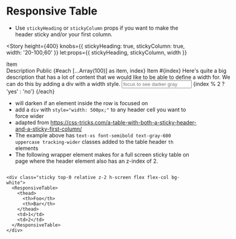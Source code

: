 <script lang="ts">
  import ResponsiveTable from '$lib/ui/ResponsiveTable.svelte';
  import { Story } from 'kitbook';
</script>

<!-- prettier-ignore -->
# Responsive Table

- Use `stickyHeading` or `stickyColumn` props if you want to make the header sticky and/or your first column.

<Story
  height={400}
  knobs={{ stickyHeading: true, stickyColumn: true, width: '20-100;60' }}
  let:props={{ stickyHeading, stickyColumn, width }}
>
  <div style="width: {width}%;">
    <ResponsiveTable {stickyHeading} {stickyColumn}>
      <thead>
        <th>Item</th>
        <th>
          <div style="width: 600px;" />
          Description
        </th>
        <th>Public</th>
      </thead>
      {#each [...Array(100)] as item, index}
        <tr>
          <td>Item #{index}</td>
          <td
            >Here's quite a big description that has a lot of content that we would like to be able
            to define a width for. We can do this by adding a div with a width style.
            <input type="text" placeholder="focus to see darker gray" />
          </td>
          <td>{index % 2 ? 'yes' : 'no'}</td>
        </tr>
      {/each}
    </ResponsiveTable>
  </div>
</Story>

<!-- prettier-ignore -->
- will darken if an element inside the row is focused on
- add a `div` with `style="width: 500px;"` to any header cell you want to force wider 
- adapted from https://css-tricks.com/a-table-with-both-a-sticky-header-and-a-sticky-first-column/
- The example above has `text-xs font-semibold text-gray-600 uppercase tracking-wider` classes added
to the table header `th` elements
- The following wrapper element makes for a full screen sticky table on page where the header element also has an z-index of 2.

```svelte

<div class="sticky top-0 relative z-2 h-screen flex flex-col bg-white">
  <ResponsiveTable>
    <thead>
      <th>Foo</th>
      <th>Bar</th>
    </thead>
    <td>1</td>
    <td>2</td>
  </ResponsiveTable>
</div>
```

<style>
  thead th {
    --at-apply: text-xs font-semibold text-gray-600 uppercase tracking-wider;
  }
</style>
